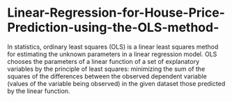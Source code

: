 # Linear-Regression-for-House-Price-Prediction-using-the-OLS-method-
In statistics, ordinary least squares (OLS) is a linear least squares method for estimating the unknown parameters in a linear regression model. 
OLS chooses the parameters of a linear function of a set of explanatory variables by the principle of least squares: minimizing the sum of the 
squares of the differences between the observed dependent variable (values of the variable being observed) in the given dataset those predicted 
by the linear function.
